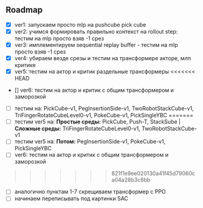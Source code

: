 ## Roadmap

- [x] ver1: запускаем просто mlp на pushcube pick cube
- [x] ver2: учимся формировать правильно контекст на rollout step: тестим на mlp просто взяв -1 срез
- [x] ver3: имплементируем sequential replay buffer - тестим на mlp просто взяв -1 срез 
- [x] ver4: убираем везде срезы и тестим на трансформере акторе, млп критике 
- [x] ver5: тестим на актор и критик раздельные трансформеры
<<<<<<< HEAD
- [] ver6: тестим на актор и критик с общим трансформером и заморозкой

- [ ] тестим на: PickCube-v1, PegInsertionSide-v1, TwoRobotStackCube-v1, TriFingerRotateCubeLevel0-v1,  PokeCube-v1, PickSingleYBC 
=======
- [ ] тестим ver5 на: **Простые среды:** PickCube, Push-T, StackSube | **Сложные среды:** TriFingerRotateCubeLevel0-v1, TwoRobotStackCube-v1
- [ ] тестим ver5 на: **Потом:** PegInsertionSide-v1, PokeCube-v1, PickSingleYBC
- [ ] ver6: тестим на актор и критик с общим трансформером и заморозкой

>>>>>>> 821f1e9ee020130a41f45d79060ca04a28b3c8bb
- [ ] аналогично пунктам 1-7 скрещиваем трансформер с PPO 
- [ ] начинаем переписывать под картинки SAC
